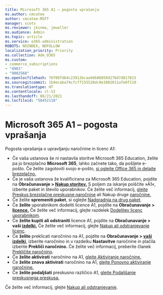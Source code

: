 ```yaml
---
title: Microsoft 365 A1 – pogosta vprašanja
ms.author: cmcatee
author: cmcatee-MSFT
manager: scotv
ms.reviewer: jkinma, jmueller
ms.audience: Admin
ms.topic: article
ms.service: o365-administration
ROBOTS: NOINDEX, NOFOLLOW
localization_priority: Priority
ms.collection: Adm_O365
ms.custom:
- commerce_subscriptions
- "4981"
- "9002568"
ms.openlocfilehash: 76f09fd64c23912bcaa9db86859d276d7d817815
ms.sourcegitcommit: 1b4ecaba74cfcff155528dc9e1002011afe0f110
ms.translationtype: HT
ms.contentlocale: sl-SI
ms.lasthandoff: 08/21/2021
ms.locfileid: "58452118"
---
```

# <a name="microsoft-365-a1-faq"></a>Microsoft 365 A1 – pogosta vprašanja

Pogosta vprašanja o upravljanju naročnine in licenc A1:

- Če vaša ustanova še ni nastavila storitve Microsoft 365 Education, želite pa jo brezplačno **Microsoft 365**, lahko začnete tako, da pošljete e-pošto. Če želite zagotoviti svojo e-pošto, [si oglejte Office 365 in delajte brezplačno.](https://www.microsoft.com/education/products/office)  
- Če je vaša ustanova že kvalificirana za Microsoft 365 Education, pojdite na **Obračunavanje > [Nakup storitev.](https://go.microsoft.com/fwlink/p/?linkid=868433)** S poljem za iskanje poiščite »A1«, izberite paket in število uporabnikov. Če želite več informacij, [glejte Preskus brezplačne preskusne naročnine](https://docs.microsoft.com/microsoft-365/commerce/try-or-buy-microsoft-365#try-a-free-trial-subscription) ali Nakup druge [naročnine.](https://docs.microsoft.com/microsoft-365/commerce/try-or-buy-microsoft-365#buy-a-different-subscription)
- Če želite **spremeniti paket**, si oglejte [Nadgradnja na drug paket](https://docs.microsoft.com/microsoft-365/commerce/subscriptions/upgrade-to-different-plan).
- Če **želite** uporabnikom dodeliti licence A1, pojdite na **Obračunavanje > [licence.](https://go.microsoft.com/fwlink/p/?linkid=842264)** Če želite več informacij, glejte razdelek [Dodelitev licenc uporabnikom](https://docs.microsoft.com/microsoft-365/admin/manage/assign-licenses-to-users).
- Če **želite kupiti ali odstraniti** licence A1, pojdite na **Obračunavanje > vaši [izdelki.](https://go.microsoft.com/fwlink/p/?linkid=842054)** Če želite več informacij, glejte [Nakup ali odstranjevanje licenc](https://docs.microsoft.com/microsoft-365/commerce/licenses/buy-licenses#buy-or-remove-licenses-for-your-business-subscription).
- Če **želite** preklicati naročnino na A1, pojdite na **Obračunavanje > [vaši izdelki](https://go.microsoft.com/fwlink/p/?linkid=842054)**, izberite naročnino in v razdelku **Nastavitve** naročnine in plačila izberite **Prekliči naročnino.** Če želite več informacij, preberite članek [Prekličite naročnino](https://docs.microsoft.com/microsoft-365/commerce/subscriptions/cancel-your-subscription).
- Če **želite aktivirati** naročnino na A1, [glejte Aktiviranje naročnine.](https://docs.microsoft.com/alchemyinsights/activate-your-office-365-subscription)
- Če **želite znova aktivirati** naročnino na A1, [glejte Ponovno aktiviranje naročnine.](https://docs.microsoft.com/alchemyinsights/reactivate-your-subscription)
- Če **želite podaljšati** preskusno različico A1, [glejte Podaljšanje preskusnega preskusa.](https://docs.microsoft.com/microsoft-365/commerce/extend-your-trial)

Če želite več informacij, glejte [Nakup ali odstranjevanje](https://docs.microsoft.com/microsoft-365/commerce/licenses/buy-licenses).